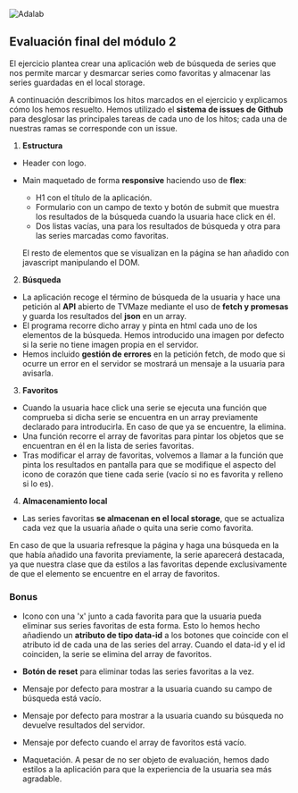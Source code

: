 ![Adalab](https://beta.adalab.es/resources/images/adalab-logo-155x61-bg-white.png)

## Evaluación final del módulo 2

El ejercicio plantea crear una aplicación web de búsqueda de series que nos permite marcar y desmarcar series como favoritas y almacenar las series guardadas en el local storage.

A continuación describimos los hitos marcados en el ejercicio y explicamos cómo los hemos resuelto. Hemos utilizado el **sistema de issues de Github** para desglosar las principales tareas de cada uno de los hitos; cada una de nuestras ramas se corresponde con un issue.

1. **Estructura**

- Header con logo.
- Main maquetado de forma **responsive** haciendo uso de **flex**:

  - H1 con el título de la aplicación.
  - Formulario con un campo de texto y botón de submit que muestra los resultados de la búsqueda cuando la usuaria hace click en él.
  - Dos listas vacías, una para los resultados de búsqueda y otra para las series marcadas como favoritas.

  El resto de elementos que se visualizan en la página se han añadido con javascript manipulando el DOM.

2. **Búsqueda**

- La aplicación recoge el término de búsqueda de la usuaria y hace una petición al **API** abierto de TVMaze mediante el uso de **fetch y promesas** y guarda los resultados del **json** en un array.
- El programa recorre dicho array y pinta en html cada uno de los elementos de la búsqueda. Hemos introducido una imagen por defecto si la serie no tiene imagen propia en el servidor.
- Hemos incluido **gestión de errores** en la petición fetch, de modo que si ocurre un error en el servidor se mostrará un mensaje a la usuaria para avisarla.

3. **Favoritos**

- Cuando la usuaria hace click una serie se ejecuta una función que comprueba si dicha serie se encuentra en un array previamente declarado para introducirla. En caso de que ya se encuentre, la elimina.
- Una función recorre el array de favoritas para pintar los objetos que se encuentran en él en la lista de series favoritas.
- Tras modificar el array de favoritas, volvemos a llamar a la función que pinta los resultados en pantalla para que se modifique el aspecto del icono de corazón que tiene cada serie (vacío si no es favorita y relleno si lo es).

4. **Almacenamiento local**

- Las series favoritas **se almacenan en el local storage**, que se actualiza cada vez que la usuaria añade o quita una serie como favorita.

En caso de que la usuaria refresque la página y haga una búsqueda en la que había añadido una favorita previamente, la serie aparecerá destacada, ya que nuestra clase que da estilos a las favoritas depende exclusivamente de que el elemento se encuentre en el array de favoritos.

### Bonus

- Icono con una 'x' junto a cada favorita para que la usuaria pueda eliminar sus series favoritas de esta forma. Esto lo hemos hecho añadiendo un **atributo de tipo data-id** a los botones que coincide con el atributo id de cada una de las series del array. Cuando el data-id y el id coinciden, la serie se elimina del array de favoritos.

- **Botón de reset** para eliminar todas las series favoritas a la vez.

- Mensaje por defecto para mostrar a la usuaria cuando su campo de búsqueda está vacío.

- Mensaje por defecto para mostrar a la usuaria cuando su búsqueda no devuelve resultados del servidor.

- Mensaje por defecto cuando el array de favoritos está vacío.

- Maquetación. A pesar de no ser objeto de evaluación, hemos dado estilos a la aplicación para que la experiencia de la usuaria sea más agradable.
